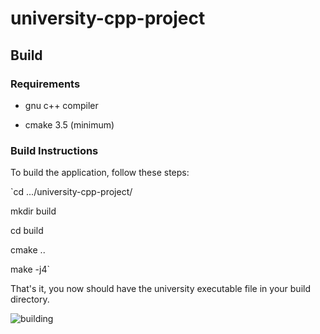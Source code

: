 # university-cpp-project

## Build

### Requirements

* gnu c++ compiler

* cmake 3.5 (minimum)

### Build Instructions

To build the application, follow these steps:

`cd .../university-cpp-project/

mkdir build

cd build

cmake ..

make -j4`

That's it, you now should have the university executable file in your build directory.

![building](https://image.ibb.co/ihAwiQ/Screenshot_2017_06_16_12_17_34.png)

